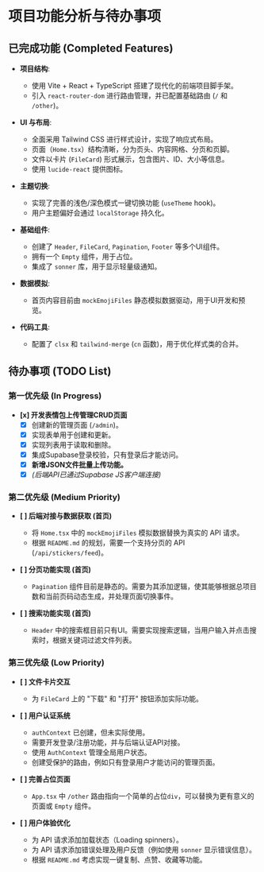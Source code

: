 # 项目功能分析与待办事项

## 已完成功能 (Completed Features)

- **项目结构**:
  - 使用 Vite + React + TypeScript 搭建了现代化的前端项目脚手架。
  - 引入 `react-router-dom` 进行路由管理，并已配置基础路由 (`/` 和 `/other`)。

- **UI 与布局**:
  - 全面采用 Tailwind CSS 进行样式设计，实现了响应式布局。
  - 页面（`Home.tsx`）结构清晰，分为页头、内容网格、分页和页脚。
  - 文件以卡片 (`FileCard`) 形式展示，包含图片、ID、大小等信息。
  - 使用 `lucide-react` 提供图标。

- **主题切换**:
  - 实现了完善的浅色/深色模式一键切换功能 (`useTheme` hook)。
  - 用户主题偏好会通过 `localStorage` 持久化。

- **基础组件**:
  - 创建了 `Header`, `FileCard`, `Pagination`, `Footer` 等多个UI组件。
  - 拥有一个 `Empty` 组件，用于占位。
  - 集成了 `sonner` 库，用于显示轻量级通知。

- **数据模拟**:
  - 首页内容目前由 `mockEmojiFiles` 静态模拟数据驱动，用于UI开发和预览。

- **代码工具**:
  - 配置了 `clsx` 和 `tailwind-merge` (`cn` 函数)，用于优化样式类的合并。

## 待办事项 (TODO List)

### 第一优先级 (In Progress)

- **[x] 开发表情包上传管理CRUD页面**
  -   [x] 创建新的管理页面 (`/admin`)。
  -   [x] 实现表单用于创建和更新。
  -   [x] 实现列表用于读取和删除。
  -   [x] 集成Supabase登录校验，只有登录后才能访问。
  -   [x] **新增JSON文件批量上传功能。**
  -   [x] *(后端API已通过Supabase JS客户端连接)*

### 第二优先级 (Medium Priority)

- **[ ] 后端对接与数据获取 (首页)**
  -   将 `Home.tsx` 中的 `mockEmojiFiles` 模拟数据替换为真实的 API 请求。
  -   根据 `README.md` 的规划，需要一个支持分页的 API (`/api/stickers/feed`)。

- **[ ] 分页功能实现 (首页)**
  -   `Pagination` 组件目前是静态的。需要为其添加逻辑，使其能够根据总项目数和当前页码动态生成，并处理页面切换事件。

- **[ ] 搜索功能实现 (首页)**
  -   `Header` 中的搜索框目前只有UI。需要实现搜索逻辑，当用户输入并点击搜索时，根据关键词过滤文件列表。

### 第三优先级 (Low Priority)

- **[ ] 文件卡片交互**
  -   为 `FileCard` 上的 "下载" 和 "打开" 按钮添加实际功能。

- **[ ] 用户认证系统**
  -   `authContext` 已创建，但未实际使用。
  -   需要开发登录/注册功能，并与后端认证API对接。
  -   使用 `AuthContext` 管理全局用户状态。
  -   创建受保护的路由，例如只有登录用户才能访问的管理页面。

- **[ ] 完善占位页面**
  -   `App.tsx` 中 `/other` 路由指向一个简单的占位`div`，可以替换为更有意义的页面或 `Empty` 组件。

- **[ ] 用户体验优化**
  -   为 API 请求添加加载状态（Loading spinners）。
  -   为 API 请求添加错误处理及用户反馈（例如使用 `sonner` 显示错误信息）。
  -   根据 `README.md` 考虑实现一键复制、点赞、收藏等功能。
